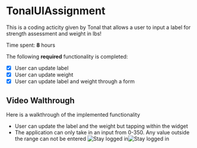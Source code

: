 # TonalUIAssignment

This is a coding acticity given by Tonal that allows a user to input a label for strength assessment and weight in lbs!

Time spent: **8** hours

The following **required** functionality is completed:
- [x] User can update label
- [x] User can update weight
- [x] User can update label and weight through a form

## Video Walthrough

Here is a walkthrough of the implemented functionality

- User can update the label and the weight but tapping within the widget
- The application can only take in an input from 0-350. Any value outside the range can not be entered
<img src='https://media4.giphy.com/media/Hmiv0JuEwLHYrJHNMZ/giphy.gif?cid=790b76118ec6755af04218e913c9b7620ecfff785e69af8f&rid=giphy.gif&ct=g' title='Stay logged in' width='' alt='Stay logged in' /><img src='' title='Stay logged in' width='' alt='Stay logged in' />

 
